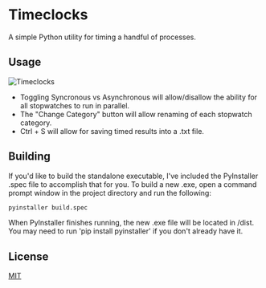 # Timeclocks
A simple Python utility for timing a handful of processes.

## Usage
![Timeclocks](https://i.ibb.co/W3LYwRQ/Timeclocks.gif)

- Toggling Syncronous vs Asynchronous will allow/disallow the ability for all stopwatches to run in parallel.
- The "Change Category" button will allow renaming of each stopwatch category.
- Ctrl + S will allow for saving timed results into a .txt file.

## Building

If you'd like to build the standalone executable, I've included the PyInstaller .spec file to accomplish that for you. To build a new .exe, open a command prompt window in the project directory and run the following:

```python
pyinstaller build.spec
```
When PyInstaller finishes running, the new .exe file will be located in /dist. You may need to run 'pip install pyinstaller' if you don't already have it.

## License
[MIT](https://choosealicense.com/licenses/mit/)
